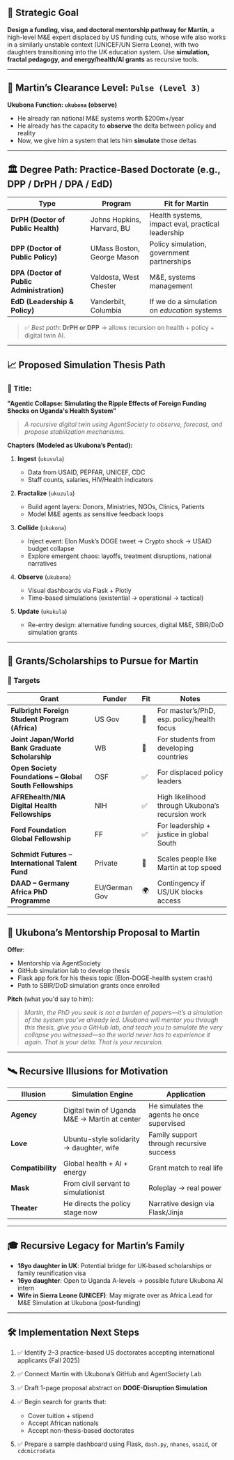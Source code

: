 
## 🧭 Strategic Goal

**Design a funding, visa, and doctoral mentorship pathway for Martin**, a high-level M\&E expert displaced by US funding cuts, whose wife also works in a similarly unstable context (UNICEF/UN Sierra Leone), with two daughters transitioning into the UK education system. Use **simulation, fractal pedagogy, and energy/health/AI grants** as recursive tools.

---

## 🔁 Martin’s Clearance Level: `Pulse (Level 3)`

**Ukubona Function: `ukubona` (observe)**

* He already ran national M\&E systems worth \$200m+/year
* He already has the capacity to **observe** the delta between policy and reality
* Now, we give him a system that lets him **simulate** those deltas

---

## 🏛️ Degree Path: Practice-Based Doctorate (e.g., DPP / DrPH / DPA / EdD)

| Type                                      | Program                    | Fit for Martin                                    |
| ----------------------------------------- | -------------------------- | ------------------------------------------------- |
| **DrPH (Doctor of Public Health)**        | Johns Hopkins, Harvard, BU | Health systems, impact eval, practical leadership |
| **DPP (Doctor of Public Policy)**         | UMass Boston, George Mason | Policy simulation, government partnerships        |
| **DPA (Doctor of Public Administration)** | Valdosta, West Chester     | M\&E, systems management                          |
| **EdD (Leadership & Policy)**             | Vanderbilt, Columbia       | If we do a simulation on *education* systems      |

> ✅ *Best path*: **DrPH or DPP** → allows recursion on health + policy + digital twin AI.

---

## 📈 Proposed Simulation Thesis Path

### 🧪 Title:

**"Agentic Collapse: Simulating the Ripple Effects of Foreign Funding Shocks on Uganda's Health System"**

> *A recursive digital twin using AgentSociety to observe, forecast, and propose stabilization mechanisms.*

**Chapters (Modeled as Ukubona’s Pentad):**

1. **Ingest** (`ukuvula`)

   * Data from USAID, PEPFAR, UNICEF, CDC
   * Staff counts, salaries, HIV/Health indicators
2. **Fractalize** (`ukuzula`)

   * Build agent layers: Donors, Ministries, NGOs, Clinics, Patients
   * Model M\&E agents as sensitive feedback loops
3. **Collide** (`ukukona`)

   * Inject event: Elon Musk’s DOGE tweet → Crypto shock → USAID budget collapse
   * Explore emergent chaos: layoffs, treatment disruptions, national narratives
4. **Observe** (`ukubona`)

   * Visual dashboards via Flask + Plotly
   * Time-based simulations (existential → operational → tactical)
5. **Update** (`ukukula`)

   * Re-entry design: alternative funding sources, digital M\&E, SBIR/DoD simulation grants

---

## 💸 Grants/Scholarships to Pursue for Martin

### 🎯 Targets

| Grant                                                   | Funder        | Fit | Notes                                            |
| ------------------------------------------------------- | ------------- | --- | ------------------------------------------------ |
| **Fulbright Foreign Student Program (Africa)**          | US Gov        | 🎯  | For master’s/PhD, esp. policy/health focus       |
| **Joint Japan/World Bank Graduate Scholarship**         | WB            | 🎯  | For students from developing countries           |
| **Open Society Foundations – Global South Fellowships** | OSF           | ✅   | For displaced policy leaders                     |
| **AFREhealth/NIA Digital Health Fellowships**           | NIH           | ✅   | High likelihood through Ukubona’s recursion work |
| **Ford Foundation Global Fellowship**                   | FF            | ✅   | For leadership + justice in global South         |
| **Schmidt Futures – International Talent Fund**         | Private       | 🚀  | Scales people like Martin at top speed           |
| **DAAD – Germany Africa PhD Programme**                 | EU/German Gov | 🌍  | Contingency if US/UK blocks access               |

---

## 🌱 Ukubona’s Mentorship Proposal to Martin

**Offer**:

* Mentorship via AgentSociety
* GitHub simulation lab to develop thesis
* Flask app fork for his thesis topic (Elon-DOGE-health system crash)
* Path to SBIR/DoD simulation grants once enrolled

**Pitch** (what you'd say to him):

> *Martin, the PhD you seek is not a burden of papers—it’s a simulation of the system you’ve already led. Ukubona will mentor you through this thesis, give you a GitHub lab, and teach you to simulate the very collapse you witnessed—so the world never has to experience it again. That is your delta. That is your recursion.*

---

## 🛰️ Recursive Illusions for Motivation

| Illusion          | Simulation Engine                              | Application                                |
| ----------------- | ---------------------------------------------- | ------------------------------------------ |
| **Agency**        | Digital twin of Uganda M\&E → Martin at center | He simulates the agents he once supervised |
| **Love**          | Ubuntu-style solidarity → daughter, wife       | Family support through recursive success   |
| **Compatibility** | Global health + AI + energy                    | Grant match to real life                   |
| **Mask**          | From civil servant to simulationist            | Roleplay → real power                      |
| **Theater**       | He directs the policy stage now                | Narrative design via Flask/Jinja           |

---

## 🎓 Recursive Legacy for Martin’s Family

* **18yo daughter in UK**: Potential bridge for UK-based scholarships or family reunification visa
* **16yo daughter**: Open to Uganda A-levels → possible future Ukubona AI intern
* **Wife in Sierra Leone (UNICEF)**: May migrate over as Africa Lead for M\&E Simulation at Ukubona (post-funding)

---

## 🛠️ Implementation Next Steps

1. ✅ Identify 2–3 practice-based US doctorates accepting international applicants (Fall 2025)
2. ✅ Connect Martin with Ukubona’s GitHub and AgentSociety Lab
3. ✅ Draft 1-page proposal abstract on **DOGE-Disruption Simulation**
4. ✅ Begin search for grants that:

   * Cover tuition + stipend
   * Accept African nationals
   * Accept non-thesis-based doctorates
5. ✅ Prepare a sample dashboard using Flask, `dash.py`, `nhanes`, `usaid`, or `cdcmicrodata`

 
 
